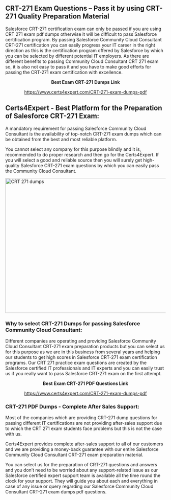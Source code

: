 <h2><strong>CRT-271 Exam Questions &ndash; Pass it by using CRT-271 Quality Preparation Material</strong></h2>
<p>Salesforce CRT-271 certification exam can only be passed if you are using CRT 271 exam pdf dumps otherwise it will be difficult to pass Salesforce certification program. By passing Salesforce Community Cloud Consultant CRT-271 certification you can easily progress your IT career in the right direction as this is the certification program offered by Salesforce by which you can be selected by different potential IT employers. As there are different benefits to passing Community Cloud Consultant CRT 271 exam so, it is also not easy to pass it and you have to make good efforts for passing the CRT-271 exam certification with excellence.</p>
<p style="text-align: center;"><strong>Best Exam CRT-271 Dumps Link</strong></p>
<p style="text-align: center;"><a href="exam%20link">https://www.certs4expert.com/CRT-271-exam-dumps-pdf</a></p>
<h2><strong>Certs4Expert - Best Platform for the Preparation of Salesforce CRT-271 Exam:&nbsp; </strong></h2>
<p>A mandatory requirement for passing Salesforce Community Cloud Consultant is the availability of top-notch CRT-271 exam dumps which can be obtained from the best and most reliable platform.</p>
<p>You cannot select any company for this purpose blindly and it is, recommended to do proper research and then go for the Certs4Expert. If you will select a good and reliable source then you will surely get high-quality Salesforce CRT-271 exam questions by which you can easily pass the Community Cloud Consultant.</p>
<p><img style="display: block; margin-left: auto; margin-right: auto;" src="https://i.imgur.com/cCy1yN2.png" alt="CRT 271 dumps" width="750" height="422" /></p>
<h3><strong>Why to select CRT-271 Dumps for passing Salesforce Community Cloud Consultant:</strong></h3>
<p>Different companies are operating and providing Salesforce Community Cloud Consultant CRT-271 exam preparation products but you can select us for this purpose as we are in this business from several years and helping our students to get high scores in Salesforce CRT-271 exam certification programs. Our CRT 271 practice exam questions are created by the Salesforce certified IT professionals and IT experts and you can easily trust us if you really want to pass Salesforce CRT-271 exam on the first attempt.</p>
<p style="text-align: center;"><strong>Best Exam CRT-271 PDF Questions Link</strong></p>
<p style="text-align: center;"><a href="exam%20link">https://www.certs4expert.com/CRT-271-exam-dumps-pdf</a></p>
<h3><strong>CRT-271 PDF Dumps - Complete After Sales Support:</strong></h3>
<p>Most of the companies which are providing CRT-271 dump questions for passing different IT certifications are not providing after-sales support due to which the CRT 271 exam students face problems but this is not the case with us.</p>
<p>Certs4Expert provides complete after-sales support to all of our customers and we are providing a money-back guarantee with our entire Salesforce Community Cloud Consultant CRT-271 exam preparation material.</p>
<p>You can select us for the preparation of CRT-271 questions and answers and you don&rsquo;t need to be worried about any support-related issue as our Salesforce certified expert support team is available all the time round the clock for your support. They will guide you about each and everything in case of any issue or query regarding our Salesforce Community Cloud Consultant CRT-271 exam dumps pdf questions.</p>
